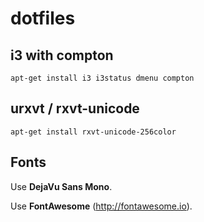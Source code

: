 # dotfiles

## i3 with compton

```
apt-get install i3 i3status dmenu compton
```

## urxvt / rxvt-unicode

```
apt-get install rxvt-unicode-256color
```

## Fonts

Use **DejaVu Sans Mono**.

Use **FontAwesome** (http://fontawesome.io).
